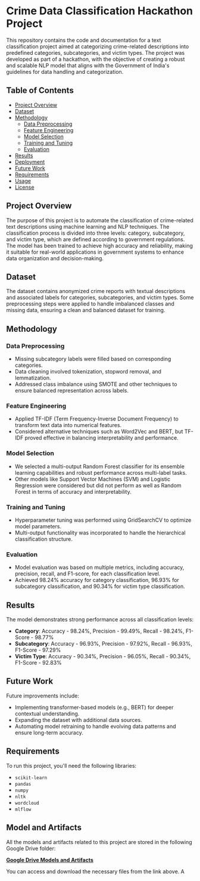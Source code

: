# Crime Data Classification Hackathon Project

This repository contains the code and documentation for a text classification project aimed at categorizing crime-related descriptions into predefined categories, subcategories, and victim types. The project was developed as part of a hackathon, with the objective of creating a robust and scalable NLP model that aligns with the Government of India's guidelines for data handling and categorization.

## Table of Contents
- [Project Overview](#project-overview)
- [Dataset](#dataset)
- [Methodology](#methodology)
  - [Data Preprocessing](#data-preprocessing)
  - [Feature Engineering](#feature-engineering)
  - [Model Selection](#model-selection)
  - [Training and Tuning](#training-and-tuning)
  - [Evaluation](#evaluation)
- [Results](#results)
- [Deployment](#deployment)
- [Future Work](#future-work)
- [Requirements](#requirements)
- [Usage](#usage)
- [License](#license)

## Project Overview
The purpose of this project is to automate the classification of crime-related text descriptions using machine learning and NLP techniques. The classification process is divided into three levels: category, subcategory, and victim type, which are defined according to government regulations. The model has been trained to achieve high accuracy and reliability, making it suitable for real-world applications in government systems to enhance data organization and decision-making.

## Dataset
The dataset contains anonymized crime reports with textual descriptions and associated labels for categories, subcategories, and victim types. Some preprocessing steps were applied to handle imbalanced classes and missing data, ensuring a clean and balanced dataset for training.

## Methodology

### Data Preprocessing
- Missing subcategory labels were filled based on corresponding categories.
- Data cleaning involved tokenization, stopword removal, and lemmatization.
- Addressed class imbalance using SMOTE and other techniques to ensure balanced representation across labels.

### Feature Engineering
- Applied TF-IDF (Term Frequency-Inverse Document Frequency) to transform text data into numerical features.
- Considered alternative techniques such as Word2Vec and BERT, but TF-IDF proved effective in balancing interpretability and performance.

### Model Selection
- We selected a multi-output Random Forest classifier for its ensemble learning capabilities and robust performance across multi-label tasks.
- Other models like Support Vector Machines (SVM) and Logistic Regression were considered but did not perform as well as Random Forest in terms of accuracy and interpretability.

### Training and Tuning
- Hyperparameter tuning was performed using GridSearchCV to optimize model parameters.
- Multi-output functionality was incorporated to handle the hierarchical classification structure.

### Evaluation
- Model evaluation was based on multiple metrics, including accuracy, precision, recall, and F1-score, for each classification level.
- Achieved 98.24% accuracy for category classification, 96.93% for subcategory classification, and 90.34% for victim type classification.

## Results
The model demonstrates strong performance across all classification levels:
- **Category**: Accuracy - 98.24%, Precision - 99.49%, Recall - 98.24%, F1-Score - 98.77%
- **Subcategory**: Accuracy - 96.93%, Precision - 97.92%, Recall - 96.93%, F1-Score - 97.29%
- **Victim Type**: Accuracy - 90.34%, Precision - 96.05%, Recall - 90.34%, F1-Score - 92.83%




## Future Work
Future improvements include:
- Implementing transformer-based models (e.g., BERT) for deeper contextual understanding.
- Expanding the dataset with additional data sources.
- Automating model retraining to handle evolving data patterns and ensure long-term accuracy.

## Requirements
To run this project, you'll need the following libraries:
- `scikit-learn`
- `pandas`
- `numpy`
- `nltk`
- `wordcloud`
- `mlflow`
## Model and Artifacts

All the models and artifacts related to this project are stored in the following Google Drive folder:

[**Google Drive Models and Artifacts**](https://drive.google.com/drive/folders/10NBX9fFJINhzne_bCQRPWSz6cLEUhOfh?usp=drive_link)

You can access and download the necessary files from the link above.
A
